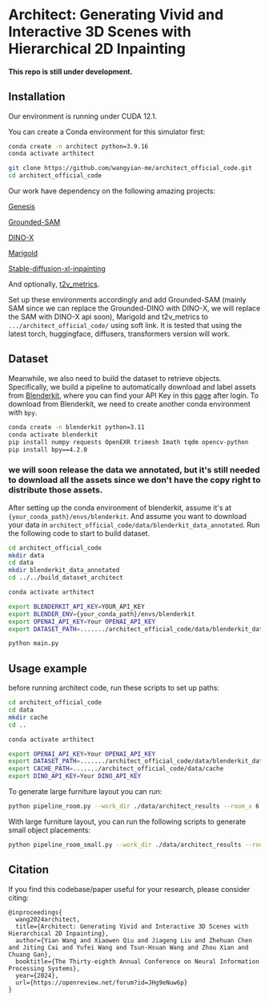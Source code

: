 # Architect: Generating Vivid and Interactive 3D Scenes with Hierarchical 2D Inpainting

#### This repo is still under development.

## Installation
Our environment is running under CUDA 12.1.

You can create a Conda environment for this simulator first:
```bash
conda create -n architect python=3.9.16
conda activate arthitect

git clone https://github.com/wangyian-me/architect_official_code.git
cd architect_official_code
```

Our work have dependency on the following amazing projects:

[Genesis](https://github.com/Genesis-Embodied-AI/Genesis)

[Grounded-SAM](https://github.com/IDEA-Research/Grounded-Segment-Anything/tree/main)

[DINO-X](https://github.com/IDEA-Research/DINO-X-API/tree/main)

[Marigold](https://github.com/prs-eth/Marigold.git)

[Stable-diffusion-xl-inpainting](https://huggingface.co/diffusers/stable-diffusion-xl-1.0-inpainting-0.1)

And optionally,
[t2v_metrics](https://github.com/linzhiqiu/t2v_metrics).

Set up these environments accordingly and add Grounded-SAM (mainly SAM since we can replace the Grounded-DINO with DINO-X, we will replace the SAM with DINO-X api soon), Marigold and t2v_metrics to `.../architect_official_code/` using soft link. It is tested that using the latest torch, huggingface, diffusers, transformers version will work.

## Dataset

Meanwhile, we also need to build the dataset to retrieve objects. Specifically, we build a pipeline to automatically download and label assets from [Blenderkit](https://www.blenderkit.com/), where you can find your API Key in this [page](https://www.blenderkit.com/profile/addon/) after login.
To download from Blenderkit, we need to create another conda environment with `bpy`.

```bash
conda create -n blenderkit python=3.11
conda activate blenderkit
pip install numpy requests OpenEXR trimesh Imath tqdm opencv-python
pip install bpy==4.2.0
```

### we will soon release the data we annotated, but it's still needed to download all the assets since we don't have the copy right to distribute those assets.
After setting up the conda environment of blenderkit, assume it's at `{your_conda_path}/envs/blenderkit`. And assume you want to download your data in `architect_official_code/data/blenderkit_data_annotated`. Run the following code to start to build dataset.

```bash
cd architect_official_code
mkdir data
cd data
mkdir blenderkit_data_annotated
cd ../../build_dataset_architect

conda activate arthitect

export BLENDERKIT_API_KEY=YOUR_API_KEY
export BLENDER_ENV={your_conda_path}/envs/blenderkit
export OPENAI_API_KEY=Your OPENAI_API_KEY
export DATASET_PATH=......./architect_official_code/data/blenderkit_data_annotated

python main.py
```


## Usage example

before running architect code, run these scripts to set up paths:
```bash
cd architect_official_code
cd data
mkdir cache
cd ..

conda activate arthitect

export OPENAI_API_KEY=Your OPENAI_API_KEY
export DATASET_PATH=......./architect_official_code/data/blenderkit_data_annotated
export CACHE_PATH=......./architect_official_code/data/cache
export DINO_API_KEY=Your DINO_API_KEY
```


To generate large furniture layout you can run:
```bash
python pipeline_room.py --work_dir ./data/architect_results --room_x 6 --room_y 6 --wall_texture_dir 1.jpg --floor_texture_dir 2.jpg --prompt "living room" --scene_name "living_room_0"
```
With large furniture layout, you can run the following scripts to generate small object placements:
```bash
python pipeline_room_small.py --work_dir ./data/architect_results --room_x 6 --room_y 6 --wall_texture_dir 1.jpg --floor_texture_dir 2.jpg --prompt "living room" --scene_name "living_room_0"
```

## Citation
If you find this codebase/paper useful for your research, please consider citing:
```
@inproceedings{
  wang2024architect,
  title={Architect: Generating Vivid and Interactive 3D Scenes with Hierarchical 2D Inpainting},
  author={Yian Wang and Xiaowen Qiu and Jiageng Liu and Zhehuan Chen and Jiting Cai and Yufei Wang and Tsun-Hsuan Wang and Zhou Xian and Chuang Gan},
  booktitle={The Thirty-eighth Annual Conference on Neural Information Processing Systems},
  year={2024},
  url={https://openreview.net/forum?id=JHg9eNuw6p}
}
```

